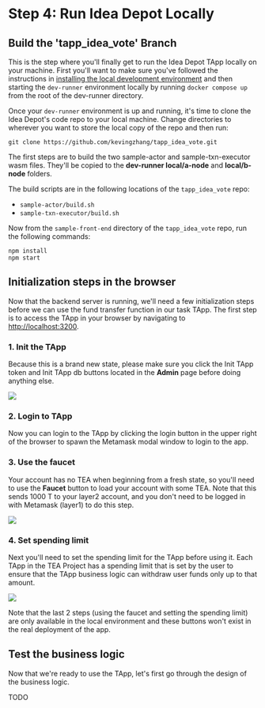 # Step 4: Run Idea Depot Locally

## Build the 'tapp_idea_vote' Branch
This is the step where you'll finally get to run the Idea Depot TApp locally on your machine. First you'll want to make sure you've followed the instructions in [installing the local development environment](https://dev.teaproject.org/020_tutorial/010_install-dev-env) and then starting the `dev-runner` environment locally by running `docker compose up` from the root of the dev-runner directory.

Once your `dev-runner` environment is up and running, it's time to clone the Idea Depot's code repo to your local machine. Change directories to wherever you want to store the local copy of the repo and then run:

`git clone https://github.com/kevingzhang/tapp_idea_vote.git`

The first steps are to build the two sample-actor and sample-txn-executor wasm files. They'll be copied to the **dev-runner local/a-node** and **local/b-node** folders. 

The build scripts are in the following locations of the `tapp_idea_vote` repo:

- `sample-actor/build.sh`
- `sample-txn-executor/build.sh`

Now from the `sample-front-end` directory of the `tapp_idea_vote` repo, run the following commands:

```
npm install
npm start
```

## Initialization steps in the browser
Now that the backend server is running, we'll need a few initialization steps before we can use the fund transfer function in our task TApp. The first step is to access the TApp in your browser by navigating to [http://localhost:3200](http://localhost:3200).

### 1. Init the TApp
Because this is a brand new state, please make sure you click the Init TApp token and Init TApp db buttons located in the **Admin** page before doing anything else.

![](https://user-images.githubusercontent.com/86096370/227608431-89da24e9-03d6-4e91-a28e-e14f63d02952.png)


### 2.  Login to TApp
Now you can login to the TApp by clicking the login button in the upper right of the browser to spawn the Metamask modal window to login to the app.

### 3. Use the faucet

Your account has no TEA when beginning from a fresh state, so you'll need to use the **Faucet** button to load your account with some TEA. Note that this sends 1000 T to your layer2 account, and you don't need to be logged in with Metamask (layer1) to do this step.

![](https://user-images.githubusercontent.com/86096370/227608440-e8c2de65-149a-4de1-8051-f19028f7551b.png)


### 4. Set spending limit
Next you'll need to set the spending limit for the TApp before using it. Each TApp in the TEA Project has a spending limit that is set by the user to ensure that the TApp business logic can withdraw user funds only up to that amount.

![](https://user-images.githubusercontent.com/86096370/227608436-80601f38-e2a4-4211-b21c-677d8e782265.png)

Note that the last 2 steps (using the faucet and setting the spending limit) are only available in the local environment and these buttons won't exist in the real deployment of the app.

## Test the business logic

Now that we're ready to use the TApp, let's first go through the design of the business logic.

TODO